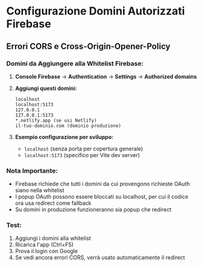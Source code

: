 # Configurazione Domini Autorizzati Firebase

## Errori CORS e Cross-Origin-Opener-Policy

### Domini da Aggiungere alla Whitelist Firebase:

1. **Console Firebase** → **Authentication** → **Settings** → **Authorized domains**

2. **Aggiungi questi domini:**
   ```
   localhost
   localhost:5173
   127.0.0.1
   127.0.0.1:5173
   *.netlify.app (se usi Netlify)
   il-tuo-dominio.com (dominio produzione)
   ```

3. **Esempio configurazione per sviluppo:**
   - `localhost` (senza porta per copertura generale)
   - `localhost:5173` (specifico per Vite dev server)

### Nota Importante:
- Firebase richiede che tutti i domini da cui provengono richieste OAuth siano nella whitelist
- I popup OAuth possono essere bloccati su localhost, per cui il codice ora usa redirect come fallback
- Su domini in produzione funzioneranno sia popup che redirect

### Test:
1. Aggiungi i domini alla whitelist
2. Ricarica l'app (Ctrl+F5)
3. Prova il login con Google
4. Se vedi ancora errori CORS, verrà usato automaticamente il redirect
